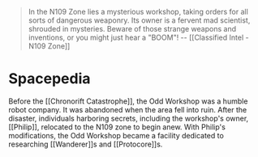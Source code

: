> In the N109 Zone lies a mysterious workshop, taking orders for all sorts of dangerous weaponry. Its owner is a fervent mad scientist, shrouded in mysteries.
> Beware of those strange weapons and inventions, or you might just hear a "BOOM"!
> -- [[Classified Intel - N109 Zone]]
# Spacepedia
Before the [[Chronorift Catastrophe]], the Odd Workshop was a humble robot company. It was abandoned when the area fell into ruin.
After the disaster, individuals harboring secrets, including the workshop's owner, [[Philip]], relocated to the N109 zone to begin anew. With Philip's modifications, the Odd Workshop became a facility dedicated to researching [[Wanderer]]s and [[Protocore]]s.


